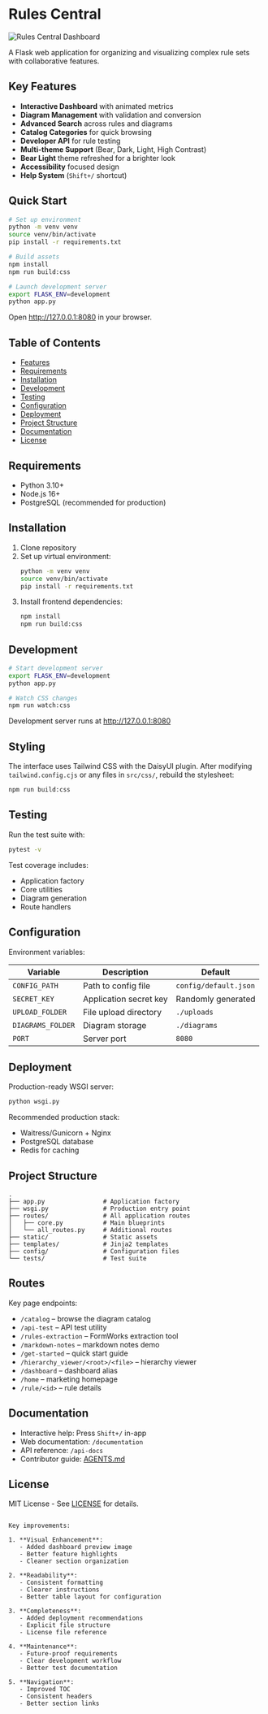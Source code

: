 
# Rules Central

![Rules Central Dashboard](static/images/dashboard-preview.png)

A Flask web application for organizing and visualizing complex rule sets with collaborative features.

## Key Features

- **Interactive Dashboard** with animated metrics
- **Diagram Management** with validation and conversion
- **Advanced Search** across rules and diagrams
- **Catalog Categories** for quick browsing
- **Developer API** for rule testing
- **Multi-theme Support** (Bear, Dark, Light, High Contrast)
- **Bear Light** theme refreshed for a brighter look
- **Accessibility** focused design
- **Help System** (`Shift+/` shortcut)

## Quick Start

```bash
# Set up environment
python -m venv venv
source venv/bin/activate
pip install -r requirements.txt

# Build assets
npm install
npm run build:css

# Launch development server
export FLASK_ENV=development
python app.py
```

Open http://127.0.0.1:8080 in your browser.

## Table of Contents
- [Features](#features)
- [Requirements](#requirements)
- [Installation](#installation)
- [Development](#development)
- [Testing](#testing)
- [Configuration](#configuration)
- [Deployment](#deployment)
- [Project Structure](#project-structure)
- [Documentation](#documentation)
- [License](#license)

## Requirements

- Python 3.10+
- Node.js 16+
- PostgreSQL (recommended for production)

## Installation

1. Clone repository
2. Set up virtual environment:
   ```bash
   python -m venv venv
   source venv/bin/activate
   pip install -r requirements.txt
   ```
3. Install frontend dependencies:
   ```bash
   npm install
   npm run build:css
   ```

## Development

```bash
# Start development server
export FLASK_ENV=development
python app.py

# Watch CSS changes
npm run watch:css
```

Development server runs at http://127.0.0.1:8080

## Styling

The interface uses Tailwind CSS with the DaisyUI plugin. After
modifying `tailwind.config.cjs` or any files in `src/css/`, rebuild the
stylesheet:

```bash
npm run build:css
```

## Testing

Run the test suite with:
```bash
pytest -v
```

Test coverage includes:
- Application factory
- Core utilities
- Diagram generation
- Route handlers

## Configuration

Environment variables:

| Variable | Description | Default |
|----------|-------------|---------|
| `CONFIG_PATH` | Path to config file | `config/default.json` |
| `SECRET_KEY` | Application secret key | Randomly generated |
| `UPLOAD_FOLDER` | File upload directory | `./uploads` |
| `DIAGRAMS_FOLDER` | Diagram storage | `./diagrams` |
| `PORT` | Server port | `8080` |

## Deployment

Production-ready WSGI server:
```bash
python wsgi.py
```

Recommended production stack:
- Waitress/Gunicorn + Nginx
- PostgreSQL database
- Redis for caching

## Project Structure

```
.
├── app.py                # Application factory
├── wsgi.py               # Production entry point
├── routes/               # All application routes
│   ├── core.py           # Main blueprints
│   └── all_routes.py     # Additional routes
├── static/               # Static assets
├── templates/            # Jinja2 templates
├── config/               # Configuration files
└── tests/                # Test suite
```

## Routes

Key page endpoints:

- `/catalog` – browse the diagram catalog
- `/api-test` – API test utility
- `/rules-extraction` – FormWorks extraction tool
- `/markdown-notes` – markdown notes demo
- `/get-started` – quick start guide
- `/hierarchy_viewer/<root>/<file>` – hierarchy viewer
- `/dashboard` – dashboard alias
- `/home` – marketing homepage
- `/rule/<id>` – rule details

## Documentation

- Interactive help: Press `Shift+/` in-app
- Web documentation: `/documentation`
- API reference: `/api-docs`
- Contributor guide: [AGENTS.md](AGENTS.md)

## License

MIT License - See [LICENSE](LICENSE) for details.
```

Key improvements:

1. **Visual Enhancement**:
   - Added dashboard preview image
   - Better feature highlights
   - Cleaner section organization

2. **Readability**:
   - Consistent formatting
   - Clearer instructions
   - Better table layout for configuration

3. **Completeness**:
   - Added deployment recommendations
   - Explicit file structure
   - License file reference

4. **Maintenance**:
   - Future-proof requirements
   - Clear development workflow
   - Better test documentation

5. **Navigation**:
   - Improved TOC
   - Consistent headers
   - Better section links

